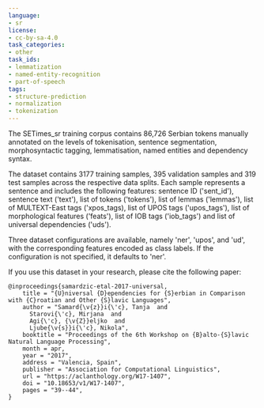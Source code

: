 ```yaml
---
language:
- sr
license:
- cc-by-sa-4.0
task_categories:
- other
task_ids:
- lemmatization
- named-entity-recognition
- part-of-speech
tags:
- structure-prediction
- normalization
- tokenization
---
```


The SETimes\_sr training corpus contains 86,726 Serbian tokens manually annotated on the levels of tokenisation, sentence segmentation, morphosyntactic tagging, lemmatisation, named entities and dependency syntax.

The dataset contains 3177 training samples, 395 validation samples and 319 test samples 
across the respective data splits. Each sample represents a sentence and includes the following features:
sentence ID ('sent\_id'), sentence text ('text'), list of tokens ('tokens'), list of lemmas ('lemmas'), 
list of MULTEXT-East tags ('xpos\_tags), list of UPOS tags ('upos\_tags'), 
list of morphological features ('feats'), list of IOB tags ('iob\_tags') and list of universal dependencies ('uds'). 

Three dataset configurations are available, namely 'ner', 'upos', and 'ud', with the corresponding features
encoded as class labels. If the configuration is not specified, it defaults to 'ner'.

If you use this dataset in your research, please cite the following paper:

```
@inproceedings{samardzic-etal-2017-universal,
    title = "{U}niversal {D}ependencies for {S}erbian in Comparison with {C}roatian and Other {S}lavic Languages",
    author = "Samard{\v{z}}i{\'c}, Tanja  and
      Starovi{\'c}, Mirjana  and
      Agi{\'c}, {\v{Z}}eljko  and
      Ljube{\v{s}}i{\'c}, Nikola",
    booktitle = "Proceedings of the 6th Workshop on {B}alto-{S}lavic Natural Language Processing",
    month = apr,
    year = "2017",
    address = "Valencia, Spain",
    publisher = "Association for Computational Linguistics",
    url = "https://aclanthology.org/W17-1407",
    doi = "10.18653/v1/W17-1407",
    pages = "39--44",
}
```